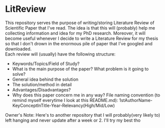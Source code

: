 # LitReview

This repository serves the purpose of writing/storing Literature Review of Scientific Paper that I've read. The idea is that this will (probably) help me collecting information and idea for my PhD research. Moreover, it will become useful whenever I decide to write a Literature Review for my thesis so that I don't drown in the enormous pile of paper that I've googled and downloaded.    
Each review will (usually) have the following structure:
* Keywords/Topics/Field of Study?
* What is the main purpose of the paper? What problem is it going to solve?
* General idea behind the solution
* The solution/method in detail
* Advantages/Disadvantages?
* Why does this paper concern me in any way?
File naming convention (to remind myself everytime I look at this README.md): 1stAuthorName-KeyConceptInTitle-Year-Relevancy(High/Mid/Low)

Owner's Note: Here's to another repository that I will probably(very likely to) left hanging and never update after a week or 2. I'll try my best tho
